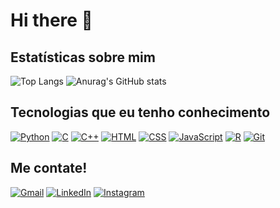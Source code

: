 # Hi there 👋

## Estatísticas sobre mim
![Top Langs](https://github-readme-stats.vercel.app/api/top-langs/?username=thayroneo&layout=compact)
![Anurag's GitHub stats](https://github-readme-stats.vercel.app/api?username=thayroneo&show_icons=true&theme=graywhite)

## Tecnologias que eu tenho conhecimento

[![Python](https://img.shields.io/badge/Python-14354C?style=for-the-badge&logo=python&logoColor=white)]()
[![C](https://img.shields.io/badge/C-00599C?style=for-the-badge&logo=c&logoColor=white)]()
[![C++](https://img.shields.io/badge/C%2B%2B-00599C?style=for-the-badge&logo=c%2B%2B&logoColor=white)]()
[![HTML](https://img.shields.io/badge/HTML-239120?style=for-the-badge&logo=html5&logoColor=white)]()
[![CSS](https://img.shields.io/badge/CSS-239120?&style=for-the-badge&logo=css3&logoColor=white)]()
[![JavaScript](https://img.shields.io/badge/JavaScript-323330?style=for-the-badge&logo=javascript&logoColor=F7DF1E)]()
[![R](https://img.shields.io/badge/R-276DC3?style=for-the-badge&logo=r&logoColor=white)]()
[![Git](https://img.shields.io/badge/GIT-E44C30?style=for-the-badge&logo=git&logoColor=white)]()

## Me contate!
[![Gmail](https://img.shields.io/badge/Gmail-D14836?style=for-the-badge&logo=gmail&logoColor=white)](mailto:jose.tayrone.oliveira@gmail.com?subject=Entrando+em+Contato!)
[![LinkedIn](https://img.shields.io/badge/LinkedIn-0077B5?style=for-the-badge&logo=linkedin&logoColor=white)](https://linkedin.com/in/jose-tayrone)
[![Instagram](https://img.shields.io/badge/Instagram-E4405F?style=for-the-badge&logo=instagram&logoColor=white)](https://www.instagram.com/thayron.eo/)

